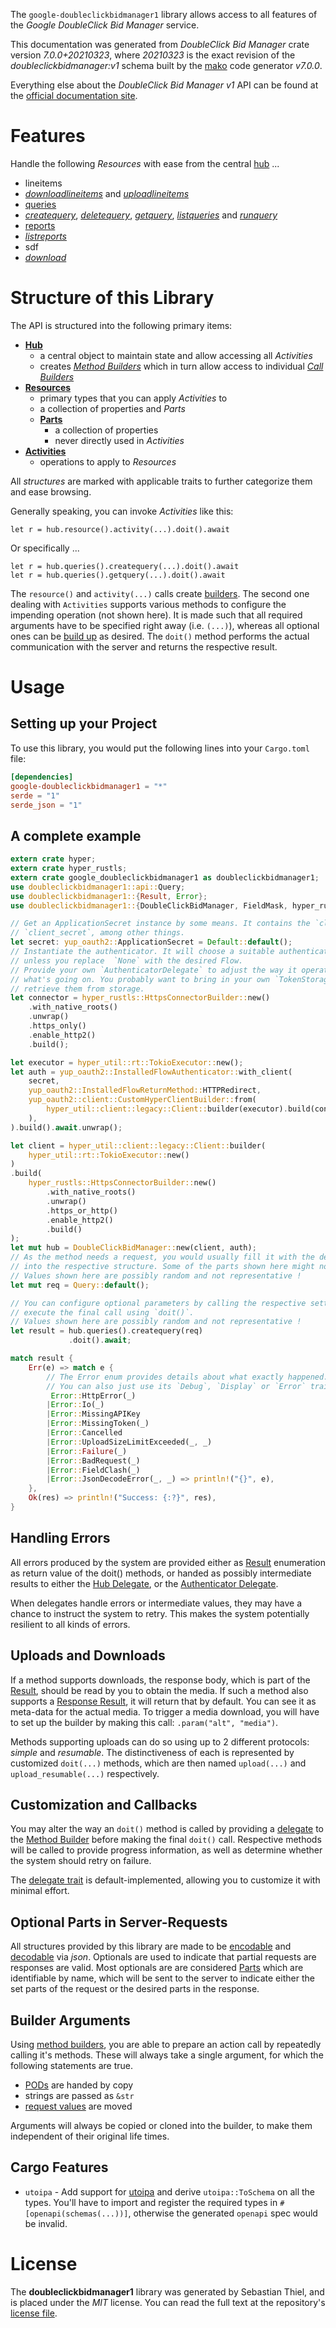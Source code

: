<!---
DO NOT EDIT !
This file was generated automatically from 'src/generator/templates/api/README.md.mako'
DO NOT EDIT !
-->
The `google-doubleclickbidmanager1` library allows access to all features of the *Google DoubleClick Bid Manager* service.

This documentation was generated from *DoubleClick Bid Manager* crate version *7.0.0+20210323*, where *20210323* is the exact revision of the *doubleclickbidmanager:v1* schema built by the [mako](http://www.makotemplates.org/) code generator *v7.0.0*.

Everything else about the *DoubleClick Bid Manager* *v1* API can be found at the
[official documentation site](https://developers.google.com/bid-manager/).
# Features

Handle the following *Resources* with ease from the central [hub](https://docs.rs/google-doubleclickbidmanager1/7.0.0+20210323/google_doubleclickbidmanager1/DoubleClickBidManager) ...

* lineitems
 * [*downloadlineitems*](https://docs.rs/google-doubleclickbidmanager1/7.0.0+20210323/google_doubleclickbidmanager1/api::LineitemDownloadlineitemCall) and [*uploadlineitems*](https://docs.rs/google-doubleclickbidmanager1/7.0.0+20210323/google_doubleclickbidmanager1/api::LineitemUploadlineitemCall)
* [queries](https://docs.rs/google-doubleclickbidmanager1/7.0.0+20210323/google_doubleclickbidmanager1/api::Query)
 * [*createquery*](https://docs.rs/google-doubleclickbidmanager1/7.0.0+20210323/google_doubleclickbidmanager1/api::QueryCreatequeryCall), [*deletequery*](https://docs.rs/google-doubleclickbidmanager1/7.0.0+20210323/google_doubleclickbidmanager1/api::QueryDeletequeryCall), [*getquery*](https://docs.rs/google-doubleclickbidmanager1/7.0.0+20210323/google_doubleclickbidmanager1/api::QueryGetqueryCall), [*listqueries*](https://docs.rs/google-doubleclickbidmanager1/7.0.0+20210323/google_doubleclickbidmanager1/api::QueryListqueryCall) and [*runquery*](https://docs.rs/google-doubleclickbidmanager1/7.0.0+20210323/google_doubleclickbidmanager1/api::QueryRunqueryCall)
* [reports](https://docs.rs/google-doubleclickbidmanager1/7.0.0+20210323/google_doubleclickbidmanager1/api::Report)
 * [*listreports*](https://docs.rs/google-doubleclickbidmanager1/7.0.0+20210323/google_doubleclickbidmanager1/api::ReportListreportCall)
* sdf
 * [*download*](https://docs.rs/google-doubleclickbidmanager1/7.0.0+20210323/google_doubleclickbidmanager1/api::SdfDownloadCall)




# Structure of this Library

The API is structured into the following primary items:

* **[Hub](https://docs.rs/google-doubleclickbidmanager1/7.0.0+20210323/google_doubleclickbidmanager1/DoubleClickBidManager)**
    * a central object to maintain state and allow accessing all *Activities*
    * creates [*Method Builders*](https://docs.rs/google-doubleclickbidmanager1/7.0.0+20210323/google_doubleclickbidmanager1/common::MethodsBuilder) which in turn
      allow access to individual [*Call Builders*](https://docs.rs/google-doubleclickbidmanager1/7.0.0+20210323/google_doubleclickbidmanager1/common::CallBuilder)
* **[Resources](https://docs.rs/google-doubleclickbidmanager1/7.0.0+20210323/google_doubleclickbidmanager1/common::Resource)**
    * primary types that you can apply *Activities* to
    * a collection of properties and *Parts*
    * **[Parts](https://docs.rs/google-doubleclickbidmanager1/7.0.0+20210323/google_doubleclickbidmanager1/common::Part)**
        * a collection of properties
        * never directly used in *Activities*
* **[Activities](https://docs.rs/google-doubleclickbidmanager1/7.0.0+20210323/google_doubleclickbidmanager1/common::CallBuilder)**
    * operations to apply to *Resources*

All *structures* are marked with applicable traits to further categorize them and ease browsing.

Generally speaking, you can invoke *Activities* like this:

```Rust,ignore
let r = hub.resource().activity(...).doit().await
```

Or specifically ...

```ignore
let r = hub.queries().createquery(...).doit().await
let r = hub.queries().getquery(...).doit().await
```

The `resource()` and `activity(...)` calls create [builders][builder-pattern]. The second one dealing with `Activities`
supports various methods to configure the impending operation (not shown here). It is made such that all required arguments have to be
specified right away (i.e. `(...)`), whereas all optional ones can be [build up][builder-pattern] as desired.
The `doit()` method performs the actual communication with the server and returns the respective result.

# Usage

## Setting up your Project

To use this library, you would put the following lines into your `Cargo.toml` file:

```toml
[dependencies]
google-doubleclickbidmanager1 = "*"
serde = "1"
serde_json = "1"
```

## A complete example

```Rust
extern crate hyper;
extern crate hyper_rustls;
extern crate google_doubleclickbidmanager1 as doubleclickbidmanager1;
use doubleclickbidmanager1::api::Query;
use doubleclickbidmanager1::{Result, Error};
use doubleclickbidmanager1::{DoubleClickBidManager, FieldMask, hyper_rustls, hyper_util, yup_oauth2};

// Get an ApplicationSecret instance by some means. It contains the `client_id` and
// `client_secret`, among other things.
let secret: yup_oauth2::ApplicationSecret = Default::default();
// Instantiate the authenticator. It will choose a suitable authentication flow for you,
// unless you replace  `None` with the desired Flow.
// Provide your own `AuthenticatorDelegate` to adjust the way it operates and get feedback about
// what's going on. You probably want to bring in your own `TokenStorage` to persist tokens and
// retrieve them from storage.
let connector = hyper_rustls::HttpsConnectorBuilder::new()
    .with_native_roots()
    .unwrap()
    .https_only()
    .enable_http2()
    .build();

let executor = hyper_util::rt::TokioExecutor::new();
let auth = yup_oauth2::InstalledFlowAuthenticator::with_client(
    secret,
    yup_oauth2::InstalledFlowReturnMethod::HTTPRedirect,
    yup_oauth2::client::CustomHyperClientBuilder::from(
        hyper_util::client::legacy::Client::builder(executor).build(connector),
    ),
).build().await.unwrap();

let client = hyper_util::client::legacy::Client::builder(
    hyper_util::rt::TokioExecutor::new()
)
.build(
    hyper_rustls::HttpsConnectorBuilder::new()
        .with_native_roots()
        .unwrap()
        .https_or_http()
        .enable_http2()
        .build()
);
let mut hub = DoubleClickBidManager::new(client, auth);
// As the method needs a request, you would usually fill it with the desired information
// into the respective structure. Some of the parts shown here might not be applicable !
// Values shown here are possibly random and not representative !
let mut req = Query::default();

// You can configure optional parameters by calling the respective setters at will, and
// execute the final call using `doit()`.
// Values shown here are possibly random and not representative !
let result = hub.queries().createquery(req)
             .doit().await;

match result {
    Err(e) => match e {
        // The Error enum provides details about what exactly happened.
        // You can also just use its `Debug`, `Display` or `Error` traits
         Error::HttpError(_)
        |Error::Io(_)
        |Error::MissingAPIKey
        |Error::MissingToken(_)
        |Error::Cancelled
        |Error::UploadSizeLimitExceeded(_, _)
        |Error::Failure(_)
        |Error::BadRequest(_)
        |Error::FieldClash(_)
        |Error::JsonDecodeError(_, _) => println!("{}", e),
    },
    Ok(res) => println!("Success: {:?}", res),
}

```
## Handling Errors

All errors produced by the system are provided either as [Result](https://docs.rs/google-doubleclickbidmanager1/7.0.0+20210323/google_doubleclickbidmanager1/common::Result) enumeration as return value of
the doit() methods, or handed as possibly intermediate results to either the
[Hub Delegate](https://docs.rs/google-doubleclickbidmanager1/7.0.0+20210323/google_doubleclickbidmanager1/common::Delegate), or the [Authenticator Delegate](https://docs.rs/yup-oauth2/*/yup_oauth2/trait.AuthenticatorDelegate.html).

When delegates handle errors or intermediate values, they may have a chance to instruct the system to retry. This
makes the system potentially resilient to all kinds of errors.

## Uploads and Downloads
If a method supports downloads, the response body, which is part of the [Result](https://docs.rs/google-doubleclickbidmanager1/7.0.0+20210323/google_doubleclickbidmanager1/common::Result), should be
read by you to obtain the media.
If such a method also supports a [Response Result](https://docs.rs/google-doubleclickbidmanager1/7.0.0+20210323/google_doubleclickbidmanager1/common::ResponseResult), it will return that by default.
You can see it as meta-data for the actual media. To trigger a media download, you will have to set up the builder by making
this call: `.param("alt", "media")`.

Methods supporting uploads can do so using up to 2 different protocols:
*simple* and *resumable*. The distinctiveness of each is represented by customized
`doit(...)` methods, which are then named `upload(...)` and `upload_resumable(...)` respectively.

## Customization and Callbacks

You may alter the way an `doit()` method is called by providing a [delegate](https://docs.rs/google-doubleclickbidmanager1/7.0.0+20210323/google_doubleclickbidmanager1/common::Delegate) to the
[Method Builder](https://docs.rs/google-doubleclickbidmanager1/7.0.0+20210323/google_doubleclickbidmanager1/common::CallBuilder) before making the final `doit()` call.
Respective methods will be called to provide progress information, as well as determine whether the system should
retry on failure.

The [delegate trait](https://docs.rs/google-doubleclickbidmanager1/7.0.0+20210323/google_doubleclickbidmanager1/common::Delegate) is default-implemented, allowing you to customize it with minimal effort.

## Optional Parts in Server-Requests

All structures provided by this library are made to be [encodable](https://docs.rs/google-doubleclickbidmanager1/7.0.0+20210323/google_doubleclickbidmanager1/common::RequestValue) and
[decodable](https://docs.rs/google-doubleclickbidmanager1/7.0.0+20210323/google_doubleclickbidmanager1/common::ResponseResult) via *json*. Optionals are used to indicate that partial requests are responses
are valid.
Most optionals are are considered [Parts](https://docs.rs/google-doubleclickbidmanager1/7.0.0+20210323/google_doubleclickbidmanager1/common::Part) which are identifiable by name, which will be sent to
the server to indicate either the set parts of the request or the desired parts in the response.

## Builder Arguments

Using [method builders](https://docs.rs/google-doubleclickbidmanager1/7.0.0+20210323/google_doubleclickbidmanager1/common::CallBuilder), you are able to prepare an action call by repeatedly calling it's methods.
These will always take a single argument, for which the following statements are true.

* [PODs][wiki-pod] are handed by copy
* strings are passed as `&str`
* [request values](https://docs.rs/google-doubleclickbidmanager1/7.0.0+20210323/google_doubleclickbidmanager1/common::RequestValue) are moved

Arguments will always be copied or cloned into the builder, to make them independent of their original life times.

[wiki-pod]: http://en.wikipedia.org/wiki/Plain_old_data_structure
[builder-pattern]: http://en.wikipedia.org/wiki/Builder_pattern
[google-go-api]: https://github.com/google/google-api-go-client

## Cargo Features

* `utoipa` - Add support for [utoipa](https://crates.io/crates/utoipa) and derive `utoipa::ToSchema` on all
the types. You'll have to import and register the required types in `#[openapi(schemas(...))]`, otherwise the
generated `openapi` spec would be invalid.


# License
The **doubleclickbidmanager1** library was generated by Sebastian Thiel, and is placed
under the *MIT* license.
You can read the full text at the repository's [license file][repo-license].

[repo-license]: https://github.com/Byron/google-apis-rsblob/main/LICENSE.md

